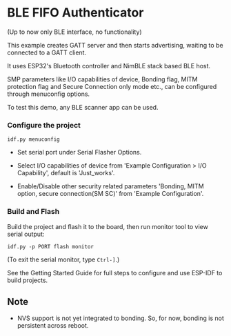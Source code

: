 # BLE FIFO Authenticator

(Up to now only BLE interface, no functionality)

This example creates GATT server and then starts advertising, waiting to be connected to a GATT client.

It uses ESP32's Bluetooth controller and NimBLE stack based BLE host.

SMP parameters like I/O capabilities of device, Bonding flag, MITM protection flag and Secure Connection only mode etc., can be configured through menuconfig options.

To test this demo, any BLE scanner app can be used.

### Configure the project

```
idf.py menuconfig
```

* Set serial port under Serial Flasher Options.

* Select I/O capabilities of device from 'Example Configuration > I/O Capability', default is 'Just_works'.

* Enable/Disable other security related parameters 'Bonding, MITM option, secure connection(SM SC)' from 'Example Configuration'.

### Build and Flash

Build the project and flash it to the board, then run monitor tool to view serial output:

```
idf.py -p PORT flash monitor
```

(To exit the serial monitor, type ``Ctrl-]``.)

See the Getting Started Guide for full steps to configure and use ESP-IDF to build projects.

## Note
* NVS support is not yet integrated to bonding. So, for now, bonding is not persistent across reboot.
